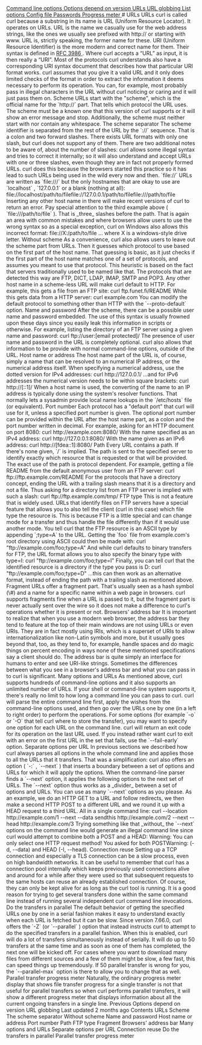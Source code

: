 
<a href="options.html" class="navButton-94f2579c--pageItemWithChildrenNested-2c5d8183--navButtonClickable-161b88ca">
<span class="text-4505230f--UIH300-2063425d--textContentFamily-49a318e1--navButtonLabel-14a4968f">Command line options</span>
</a>
<a href="versions.html" class="navButton-94f2579c--pageItemWithChildrenNested-2c5d8183--navButtonClickable-161b88ca">
<span class="text-4505230f--UIH300-2063425d--textContentFamily-49a318e1--navButtonLabel-14a4968f">Options depend on version</span>
</a>
<a href="urls.html" class="navButton-94f2579c--pageItemWithChildrenNested-2c5d8183--navButtonClickable-161b88ca--navButtonOpened-6a88552e">
<span class="text-4505230f--UIH300-2063425d--textContentFamily-49a318e1--navButtonLabel-14a4968f">URLs</span>
</a>
<a href="globbing.html" class="navButton-94f2579c--pageItemWithChildrenNested-2c5d8183--navButtonClickable-161b88ca">
<span class="text-4505230f--UIH300-2063425d--textContentFamily-49a318e1--navButtonLabel-14a4968f">URL globbing</span>
</a>
<a href="listopts.html" class="navButton-94f2579c--pageItemWithChildrenNested-2c5d8183--navButtonClickable-161b88ca">
<span class="text-4505230f--UIH300-2063425d--textContentFamily-49a318e1--navButtonLabel-14a4968f">List options</span>
</a>
<a href="configfile.html" class="navButton-94f2579c--pageItemWithChildrenNested-2c5d8183--navButtonClickable-161b88ca">
<span class="text-4505230f--UIH300-2063425d--textContentFamily-49a318e1--navButtonLabel-14a4968f">Config file</span>
</a>
<a href="passwords.html" class="navButton-94f2579c--pageItemWithChildrenNested-2c5d8183--navButtonClickable-161b88ca">
<span class="text-4505230f--UIH300-2063425d--textContentFamily-49a318e1--navButtonLabel-14a4968f">Passwords</span>
</a>
<a href="progressmeter.html" class="navButton-94f2579c--pageItemWithChildrenNested-2c5d8183--navButtonClickable-161b88ca">
<span class="text-4505230f--UIH300-2063425d--textContentFamily-49a318e1--navButtonLabel-14a4968f">Progress meter</span>
</a># <span class="text-4505230f--DisplayH900-bfb998fa--textContentFamily-49a318e1">URLs</span>
<span class="text-4505230f--UIH300-2063425d--textUIFamily-5ebd8e40--text-8ee2c8b2">
</span>
<span class="text-4505230f--UIH300-2063425d--textUIFamily-5ebd8e40--text-8ee2c8b2">
</span>
<span class="text-4505230f--HeadingH700-04e1a2a3--textContentFamily-49a318e1">
<span data-key="be7df970241f468aa61942b33b214abe">
<span data-offset-key="be7df970241f468aa61942b33b214abe:0">URLs</span>
</span>
</span>
<span class="text-4505230f--TextH400-3033861f--textContentFamily-49a318e1">
<span data-key="8557fc9b3abc4227b858d93dc6e7f182">
<span data-offset-key="8557fc9b3abc4227b858d93dc6e7f182:0">curl is called curl because a substring in its name is URL (Uniform Resource Locator). It operates on URLs. URL is the name we casually use for the web address strings, like the ones we usually see prefixed with http:// or starting with www.</span>
</span>
</span>
<span class="text-4505230f--TextH400-3033861f--textContentFamily-49a318e1">
<span data-key="5ba5f33dd2dc4c5b9eccf448c2859244">
<span data-offset-key="5ba5f33dd2dc4c5b9eccf448c2859244:0">URL is, strictly speaking, the former name for these. URI (Uniform Resource Identifier) is the more modern and correct name for them. Their syntax is defined in </span>
</span>
<a href="https://www.ietf.org/rfc/rfc3986.txt" class="link-a079aa82--primary-53a25e66--link-faf6c434">
<span data-key="5486f5a611fa435c91ab99d485751775">
<span data-offset-key="5486f5a611fa435c91ab99d485751775:0">RFC 3986</span>
</span>
</a>
<span data-key="2aaa650402754cad952648977f361912">
<span data-offset-key="2aaa650402754cad952648977f361912:0">.</span>
</span>
</span>
<span class="text-4505230f--TextH400-3033861f--textContentFamily-49a318e1">
<span data-key="a45d0650d0c14f2290130cef459064c8">
<span data-offset-key="a45d0650d0c14f2290130cef459064c8:0">Where curl accepts a “URL” as input, it is then really a “URI”. Most of the protocols curl understands also have a corresponding URI syntax document that describes how that particular URI format works.</span>
</span>
</span>
<span class="text-4505230f--TextH400-3033861f--textContentFamily-49a318e1">
<span data-key="7b02c8dccfc2493589d697c6a4b7ac9b">
<span data-offset-key="7b02c8dccfc2493589d697c6a4b7ac9b:0">curl assumes that you give it a valid URL and it only does limited checks of the format in order to extract the information it deems necessary to perform its operation. You can, for example, most probably pass in illegal characters in the URL without curl noticing or caring and it will just pass them on.</span>
</span>
</span>
<span class="text-4505230f--HeadingH600-23f228db--textContentFamily-49a318e1">
<span data-key="3998c378c734438687715f3aa1c0ba7d">
<span data-offset-key="3998c378c734438687715f3aa1c0ba7d:0">Scheme</span>
</span>
</span>
<span class="text-4505230f--TextH400-3033861f--textContentFamily-49a318e1">
<span data-key="4f1f85113de34da192b6c4ecf3d0982a">
<span data-offset-key="4f1f85113de34da192b6c4ecf3d0982a:0">URLs start with the "scheme", which is the official name for the </span>
<span data-offset-key="4f1f85113de34da192b6c4ecf3d0982a:1">`http://`</span>
<span data-offset-key="4f1f85113de34da192b6c4ecf3d0982a:2"> part. That tells which protocol the URL uses. The scheme must be a known one that this version of curl supports or it will show an error message and stop. Additionally, the scheme must neither start with nor contain any whitespace.</span>
</span>
</span>
<span class="text-4505230f--HeadingH600-23f228db--textContentFamily-49a318e1">
<span data-key="b271ad9ff6e24a05920d7ed4b1f4d52f">
<span data-offset-key="b271ad9ff6e24a05920d7ed4b1f4d52f:0">The scheme separator</span>
</span>
</span>
<span class="text-4505230f--TextH400-3033861f--textContentFamily-49a318e1">
<span data-key="efee42e7dcd240099281db8c42257f13">
<span data-offset-key="efee42e7dcd240099281db8c42257f13:0">The scheme identifier is separated from the rest of the URL by the </span>
<span data-offset-key="efee42e7dcd240099281db8c42257f13:1">`://`</span>
<span data-offset-key="efee42e7dcd240099281db8c42257f13:2"> sequence. That is a colon and two forward slashes. There exists URL formats with only one slash, but curl does not support any of them. There are two additional notes to be aware of, about the number of slashes:</span>
</span>
</span>
<span class="text-4505230f--TextH400-3033861f--textContentFamily-49a318e1">
<span data-key="704fef33f7f64bb180e5203ac7599760">
<span data-offset-key="704fef33f7f64bb180e5203ac7599760:0">curl allows some illegal syntax and tries to correct it internally; so it will also understand and accept URLs with one or three slashes, even though they are in fact not properly formed URLs. curl does this because the browsers started this practice so it has lead to such URLs being used in the wild every now and then.</span>
</span>
</span>
<span class="text-4505230f--TextH400-3033861f--textContentFamily-49a318e1">
<span data-key="17a339c634a645a885a6dd07c09e3202">
<span data-offset-key="17a339c634a645a885a6dd07c09e3202:0">`file://`</span>
<span data-offset-key="17a339c634a645a885a6dd07c09e3202:1"> URLs are written as </span>
<span data-offset-key="17a339c634a645a885a6dd07c09e3202:2">`file://<hostname>/<path>`</span>
<span data-offset-key="17a339c634a645a885a6dd07c09e3202:3"> but the only hostnames that are okay to use are </span>
<span data-offset-key="17a339c634a645a885a6dd07c09e3202:4">`localhost`</span>
<span data-offset-key="17a339c634a645a885a6dd07c09e3202:5">, </span>
<span data-offset-key="17a339c634a645a885a6dd07c09e3202:6">`127.0.0.1`</span>
<span data-offset-key="17a339c634a645a885a6dd07c09e3202:7"> or a blank (nothing at all):</span>
</span>
</span>    file://localhost/path/to/filefile://127.0.0.1/path/to/filefile:///path/to/file<span class="text-4505230f--TextH400-3033861f--textContentFamily-49a318e1">
<span data-key="d4d498fa6d9d4bae9a1ba68d884e2e98">
<span data-offset-key="d4d498fa6d9d4bae9a1ba68d884e2e98:0">Inserting any other host name in there will make recent versions of curl to return an error.</span>
</span>
</span>
<span class="text-4505230f--TextH400-3033861f--textContentFamily-49a318e1">
<span data-key="eaa8ec3c80e244c5aa8af452544e7c5d">
<span data-offset-key="eaa8ec3c80e244c5aa8af452544e7c5d:0">Pay special attention to the third example above (</span>
<span data-offset-key="eaa8ec3c80e244c5aa8af452544e7c5d:1">`file:///path/to/file`</span>
<span data-offset-key="eaa8ec3c80e244c5aa8af452544e7c5d:2">). That is </span>
<span data-offset-key="eaa8ec3c80e244c5aa8af452544e7c5d:3">_three_</span>
<span data-offset-key="eaa8ec3c80e244c5aa8af452544e7c5d:4"> slashes before the path. That is again an area with common mistakes and where browsers allow users to use the wrong syntax so as a special exception, curl on Windows also allows this incorrect format:</span>
</span>
</span>    file://X:/path/to/file<span class="text-4505230f--TextH400-3033861f--textContentFamily-49a318e1">
<span data-key="95b2b4cb803e4418802b93e6d66dfa93">
<span data-offset-key="95b2b4cb803e4418802b93e6d66dfa93:0">… where X is a windows-style drive letter.</span>
</span>
</span>
<span class="text-4505230f--HeadingH600-23f228db--textContentFamily-49a318e1">
<span data-key="cd20566eea074bb880ee29afd85d0038">
<span data-offset-key="cd20566eea074bb880ee29afd85d0038:0">Without scheme</span>
</span>
</span>
<span class="text-4505230f--TextH400-3033861f--textContentFamily-49a318e1">
<span data-key="58ef2a46e6b04c29a51507d6b29de8e6">
<span data-offset-key="58ef2a46e6b04c29a51507d6b29de8e6:0">As a convenience, curl also allows users to leave out the scheme part from URLs. Then it guesses which protocol to use based on the first part of the host name. That guessing is basic, as it just checks if the first part of the host name matches one of a set of protocols, and assumes you meant to use that protocol. This heuristic is based on the fact that servers traditionally used to be named like that. The protocols that are detected this way are FTP, DICT, LDAP, IMAP, SMTP and POP3. Any other host name in a scheme-less URL will make curl default to HTTP.</span>
</span>
</span>
<span class="text-4505230f--TextH400-3033861f--textContentFamily-49a318e1">
<span data-key="8c21c0dc98ec4f3ca99a6d16acbd6315">
<span data-offset-key="8c21c0dc98ec4f3ca99a6d16acbd6315:0">For example, this gets a file from an FTP site:</span>
</span>
</span>    curl ftp.funet.fi/README<span class="text-4505230f--TextH400-3033861f--textContentFamily-49a318e1">
<span data-key="f787d007ff0948359ec54ce45f53c353">
<span data-offset-key="f787d007ff0948359ec54ce45f53c353:0">While this gets data from a HTTP server:</span>
</span>
</span>    curl example.com<span class="text-4505230f--TextH400-3033861f--textContentFamily-49a318e1">
<span data-key="e0b35e2648a440d0bc82000a1c6d1d3e">
<span data-offset-key="e0b35e2648a440d0bc82000a1c6d1d3e:0">You can modify the default protocol to something other than HTTP with the </span>
<span data-offset-key="e0b35e2648a440d0bc82000a1c6d1d3e:1">`--proto-default`</span>
<span data-offset-key="e0b35e2648a440d0bc82000a1c6d1d3e:2"> option.</span>
</span>
</span>
<span class="text-4505230f--HeadingH600-23f228db--textContentFamily-49a318e1">
<span data-key="b5faa4b806fc497bbc8199003665c3fa">
<span data-offset-key="b5faa4b806fc497bbc8199003665c3fa:0">Name and password</span>
</span>
</span>
<span class="text-4505230f--TextH400-3033861f--textContentFamily-49a318e1">
<span data-key="a98efb55aa214a55b64e0ea7d9694d42">
<span data-offset-key="a98efb55aa214a55b64e0ea7d9694d42:0">After the scheme, there can be a possible user name and password embedded. The use of this syntax is usually frowned upon these days since you easily leak this information in scripts or otherwise. For example, listing the directory of an FTP server using a given name and password:</span>
</span>
</span>    curl ftp://user:[email protected]/<span class="text-4505230f--TextH400-3033861f--textContentFamily-49a318e1">
<span data-key="e37e786a012542c8ae71b27cd769ade3">
<span data-offset-key="e37e786a012542c8ae71b27cd769ade3:0">The presence of user name and password in the URL is completely optional. curl also allows that information to be provide with normal command-line options, outside of the URL.</span>
</span>
</span>
<span class="text-4505230f--HeadingH600-23f228db--textContentFamily-49a318e1">
<span data-key="60c830ac25f8406b8cc63394b2811e3d">
<span data-offset-key="60c830ac25f8406b8cc63394b2811e3d:0">Host name or address</span>
</span>
</span>
<span class="text-4505230f--TextH400-3033861f--textContentFamily-49a318e1">
<span data-key="98a7b05403134dc691ac1b8ee3a36217">
<span data-offset-key="98a7b05403134dc691ac1b8ee3a36217:0">The host name part of the URL is, of course, simply a name that can be resolved to an numerical IP address, or the numerical address itself. When specifying a numerical address, use the dotted version for IPv4 addresses:</span>
</span>
</span>    curl http://127.0.0.1/<span class="text-4505230f--TextH400-3033861f--textContentFamily-49a318e1">
<span data-key="aeece02c5e8a4ed0a62eb80d23ed0e9d">
<span data-offset-key="aeece02c5e8a4ed0a62eb80d23ed0e9d:0">…and for IPv6 addresses the numerical version needs to be within square brackets:</span>
</span>
</span>    curl http://[::1]/<span class="text-4505230f--TextH400-3033861f--textContentFamily-49a318e1">
<span data-key="b1cb9c344e114ffc89b8f01cb7e50485">
<span data-offset-key="b1cb9c344e114ffc89b8f01cb7e50485:0">When a host name is used, the converting of the name to an IP address is typically done using the system's resolver functions. That normally lets a sysadmin provide local name lookups in the </span>
<span data-offset-key="b1cb9c344e114ffc89b8f01cb7e50485:1">`/etc/hosts`</span>
<span data-offset-key="b1cb9c344e114ffc89b8f01cb7e50485:2"> file (or equivalent).</span>
</span>
</span>
<span class="text-4505230f--HeadingH600-23f228db--textContentFamily-49a318e1">
<span data-key="04471368202149b0b65af8dc3f668199">
<span data-offset-key="04471368202149b0b65af8dc3f668199:0">Port number</span>
</span>
</span>
<span class="text-4505230f--TextH400-3033861f--textContentFamily-49a318e1">
<span data-key="15934af24aba475e87ea8984e567b11e">
<span data-offset-key="15934af24aba475e87ea8984e567b11e:0">Each protocol has a "default port" that curl will use for it, unless a specified port number is given. The optional port number can be provided within the URL after the host name part, as a colon and the port number written in decimal. For example, asking for an HTTP document on port 8080:</span>
</span>
</span>    curl http://example.com:8080/<span class="text-4505230f--TextH400-3033861f--textContentFamily-49a318e1">
<span data-key="34668ca82b764db29a4507ab954c0d5b">
<span data-offset-key="34668ca82b764db29a4507ab954c0d5b:0">With the name specified as an IPv4 address:</span>
</span>
</span>    curl http://127.0.0.1:8080/<span class="text-4505230f--TextH400-3033861f--textContentFamily-49a318e1">
<span data-key="d848960f3adb489b8cbd171b047739a4">
<span data-offset-key="d848960f3adb489b8cbd171b047739a4:0">With the name given as an IPv6 address:</span>
</span>
</span>    curl http://[fdea::1]:8080/<span class="text-4505230f--HeadingH600-23f228db--textContentFamily-49a318e1">
<span data-key="23975397b3584fd4bb84993e8a998b11">
<span data-offset-key="23975397b3584fd4bb84993e8a998b11:0">Path</span>
</span>
</span>
<span class="text-4505230f--TextH400-3033861f--textContentFamily-49a318e1">
<span data-key="e9964f1d3664452a992c5fbdb293044b">
<span data-offset-key="e9964f1d3664452a992c5fbdb293044b:0">Every URL contains a path. If there's none given, </span>
<span data-offset-key="e9964f1d3664452a992c5fbdb293044b:1">`/`</span>
<span data-offset-key="e9964f1d3664452a992c5fbdb293044b:2"> is implied. The path is sent to the specified server to identify exactly which resource that is requested or that will be provided.</span>
</span>
</span>
<span class="text-4505230f--TextH400-3033861f--textContentFamily-49a318e1">
<span data-key="1a3a840fb8f9473493d9403cdce58fee">
<span data-offset-key="1a3a840fb8f9473493d9403cdce58fee:0">The exact use of the path is protocol dependent. For example, getting a file README from the default anonymous user from an FTP server:</span>
</span>
</span>    curl ftp://ftp.example.com/README<span class="text-4505230f--TextH400-3033861f--textContentFamily-49a318e1">
<span data-key="7e937dde195a4c80abc758150e5e3dc0">
<span data-offset-key="7e937dde195a4c80abc758150e5e3dc0:0">For the protocols that have a directory concept, ending the URL with a trailing slash means that it is a directory and not a file. Thus asking for a directory list from an FTP server is implied with such a slash:</span>
</span>
</span>    curl ftp://ftp.example.com/tmp/<span class="text-4505230f--HeadingH600-23f228db--textContentFamily-49a318e1">
<span data-key="efcad8c7f1914ac4b1a1d172565afdff">
<span data-offset-key="efcad8c7f1914ac4b1a1d172565afdff:0">FTP type</span>
</span>
</span>
<span class="text-4505230f--TextH400-3033861f--textContentFamily-49a318e1">
<span data-key="4a011fb23ef24566bc71574b7437df8f">
<span data-offset-key="4a011fb23ef24566bc71574b7437df8f:0">This is not a feature that is widely used.</span>
</span>
</span>
<span class="text-4505230f--TextH400-3033861f--textContentFamily-49a318e1">
<span data-key="aa29df16346e4bba8b33d94aa0b8c3e4">
<span data-offset-key="aa29df16346e4bba8b33d94aa0b8c3e4:0">URLs that identify files on FTP servers have a special feature that allows you to also tell the client (curl in this case) which file type the resource is. This is because FTP is a little special and can change mode for a transfer and thus handle the file differently than if it would use another mode.</span>
</span>
</span>
<span class="text-4505230f--TextH400-3033861f--textContentFamily-49a318e1">
<span data-key="aac88695ddce43ee9e85cb1b8a599468">
<span data-offset-key="aac88695ddce43ee9e85cb1b8a599468:0">You tell curl that the FTP resource is an ASCII type by appending </span>
<span data-offset-key="aac88695ddce43ee9e85cb1b8a599468:1">`;type=A`</span>
<span data-offset-key="aac88695ddce43ee9e85cb1b8a599468:2"> to the URL. Getting the </span>
<span data-offset-key="aac88695ddce43ee9e85cb1b8a599468:3">`foo`</span>
<span data-offset-key="aac88695ddce43ee9e85cb1b8a599468:4"> file from example.com's root directory using ASCII could then be made with:</span>
</span>
</span>    curl "ftp://example.com/foo;type=A"<span class="text-4505230f--TextH400-3033861f--textContentFamily-49a318e1">
<span data-key="77fe87fdd9b34acabfe0b55305b85a74">
<span data-offset-key="77fe87fdd9b34acabfe0b55305b85a74:0">And while curl defaults to binary transfers for FTP, the URL format allows you to also specify the binary type with type=I:</span>
</span>
</span>    curl "ftp://example.com/foo;type=I"<span class="text-4505230f--TextH400-3033861f--textContentFamily-49a318e1">
<span data-key="0fbf031621c04288898142bc7f2868ef">
<span data-offset-key="0fbf031621c04288898142bc7f2868ef:0">Finally, you can tell curl that the identified resource is a directory if the type you pass is D:</span>
</span>
</span>    curl "ftp://example.com/foo;type=D"<span class="text-4505230f--TextH400-3033861f--textContentFamily-49a318e1">
<span data-key="a5cae4548b494021a9a15258afbdbd4d">
<span data-offset-key="a5cae4548b494021a9a15258afbdbd4d:0">…this can then work as an alternative format, instead of ending the path with a trailing slash as mentioned above.</span>
</span>
</span>
<span class="text-4505230f--HeadingH600-23f228db--textContentFamily-49a318e1">
<span data-key="2b1b79537cee4d06b56145e5e59a8ac5">
<span data-offset-key="2b1b79537cee4d06b56145e5e59a8ac5:0">Fragment</span>
</span>
</span>
<span class="text-4505230f--TextH400-3033861f--textContentFamily-49a318e1">
<span data-key="a3cf6a6abaf44143bac6b10ac628462b">
<span data-offset-key="a3cf6a6abaf44143bac6b10ac628462b:0">URLs offer a fragment part. That's usually seen as a hash symbol (\#) and a name for a specific name within a web page in browsers. curl supports fragments fine when a URL is passed to it, but the fragment part is never actually sent over the wire so it does not make a difference to curl's operations whether it is present or not.</span>
</span>
</span>
<span class="text-4505230f--HeadingH600-23f228db--textContentFamily-49a318e1">
<span data-key="58a3cdef56c94960ae15bae43cb1cfee">
<span data-offset-key="58a3cdef56c94960ae15bae43cb1cfee:0">Browsers' address bar</span>
</span>
</span>
<span class="text-4505230f--TextH400-3033861f--textContentFamily-49a318e1">
<span data-key="a39241b6d41143ffb2c2c6fbef724f24">
<span data-offset-key="a39241b6d41143ffb2c2c6fbef724f24:0">It is important to realize that when you use a modern web browser, the address bar they tend to feature at the top of their main windows are not using URLs or even URIs. They are in fact mostly using IRIs, which is a superset of URIs to allow internationalization like non-Latin symbols and more, but it usually goes beyond that, too, as they tend to, for example, handle spaces and do magic things on percent encoding in ways none of these mentioned specifications say a client should do.</span>
</span>
</span>
<span class="text-4505230f--TextH400-3033861f--textContentFamily-49a318e1">
<span data-key="792d24be28b7421bb83d13904e332340">
<span data-offset-key="792d24be28b7421bb83d13904e332340:0">The address bar is quite simply an interface for humans to enter and see URI-like strings.</span>
</span>
</span>
<span class="text-4505230f--TextH400-3033861f--textContentFamily-49a318e1">
<span data-key="cbf5f046cca34e8e92366b0754d4a81a">
<span data-offset-key="cbf5f046cca34e8e92366b0754d4a81a:0">Sometimes the differences between what you see in a browser's address bar and what you can pass in to curl is significant.</span>
</span>
</span>
<span class="text-4505230f--HeadingH700-04e1a2a3--textContentFamily-49a318e1">
<span data-key="51f672a6ce3d49078b81dda34b0c2585">
<span data-offset-key="51f672a6ce3d49078b81dda34b0c2585:0">Many options and URLs</span>
</span>
</span>
<span class="text-4505230f--TextH400-3033861f--textContentFamily-49a318e1">
<span data-key="e9a61985f74e4e838b49bdc1c22454d9">
<span data-offset-key="e9a61985f74e4e838b49bdc1c22454d9:0">As mentioned above, curl supports hundreds of command-line options and it also supports an unlimited number of URLs. If your shell or command-line system supports it, there's really no limit to how long a command line you can pass to curl.</span>
</span>
</span>
<span class="text-4505230f--TextH400-3033861f--textContentFamily-49a318e1">
<span data-key="2eef34dd1cd94d4faea013309b976804">
<span data-offset-key="2eef34dd1cd94d4faea013309b976804:0">curl will parse the entire command line first, apply the wishes from the command-line options used, and then go over the URLs one by one (in a left to right order) to perform the operations.</span>
</span>
</span>
<span class="text-4505230f--TextH400-3033861f--textContentFamily-49a318e1">
<span data-key="2ec7592fde5d4fb8ae11721a06b22ecd">
<span data-offset-key="2ec7592fde5d4fb8ae11721a06b22ecd:0">For some options (for example </span>
<span data-offset-key="2ec7592fde5d4fb8ae11721a06b22ecd:1">`-o`</span>
<span data-offset-key="2ec7592fde5d4fb8ae11721a06b22ecd:2"> or </span>
<span data-offset-key="2ec7592fde5d4fb8ae11721a06b22ecd:3">`-O`</span>
<span data-offset-key="2ec7592fde5d4fb8ae11721a06b22ecd:4"> that tell curl where to store the transfer), you may want to specify one option for each URL on the command line.</span>
</span>
</span>
<span class="text-4505230f--TextH400-3033861f--textContentFamily-49a318e1">
<span data-key="48521aa5a43e40f091967f1bff1b978a">
<span data-offset-key="48521aa5a43e40f091967f1bff1b978a:0">curl will return an exit code for its operation on the last URL used. If you instead rather want curl to exit with an error on the first URL in the set that fails, use the </span>
<span data-offset-key="48521aa5a43e40f091967f1bff1b978a:1">`--fail-early`</span>
<span data-offset-key="48521aa5a43e40f091967f1bff1b978a:2"> option.</span>
</span>
</span>
<span class="text-4505230f--HeadingH700-04e1a2a3--textContentFamily-49a318e1">
<span data-key="6729e174cfd04dab86573cc110f65877">
<span data-offset-key="6729e174cfd04dab86573cc110f65877:0">Separate options per URL</span>
</span>
</span>
<span class="text-4505230f--TextH400-3033861f--textContentFamily-49a318e1">
<span data-key="0f4326fc0a534d48bf52871409ccd1b5">
<span data-offset-key="0f4326fc0a534d48bf52871409ccd1b5:0">In previous sections we described how curl always parses all options in the whole command line and applies those to all the URLs that it transfers.</span>
</span>
</span>
<span class="text-4505230f--TextH400-3033861f--textContentFamily-49a318e1">
<span data-key="8875ac43abb04ad69fffcd1db9233aa6">
<span data-offset-key="8875ac43abb04ad69fffcd1db9233aa6:0">That was a simplification: curl also offers an option (</span>
<span data-offset-key="8875ac43abb04ad69fffcd1db9233aa6:1">`-:`</span>
<span data-offset-key="8875ac43abb04ad69fffcd1db9233aa6:2">, </span>
<span data-offset-key="8875ac43abb04ad69fffcd1db9233aa6:3">`--next`</span>
<span data-offset-key="8875ac43abb04ad69fffcd1db9233aa6:4">) that inserts a boundary between a set of options and URLs for which it will apply the options. When the command-line parser finds a </span>
<span data-offset-key="8875ac43abb04ad69fffcd1db9233aa6:5">`--next`</span>
<span data-offset-key="8875ac43abb04ad69fffcd1db9233aa6:6"> option, it applies the following options to the next set of URLs. The </span>
<span data-offset-key="8875ac43abb04ad69fffcd1db9233aa6:7">`--next`</span>
<span data-offset-key="8875ac43abb04ad69fffcd1db9233aa6:8"> option thus works as a </span>
<span data-offset-key="8875ac43abb04ad69fffcd1db9233aa6:9">_divider_</span>
<span data-offset-key="8875ac43abb04ad69fffcd1db9233aa6:10"> between a set of options and URLs. You can use as many </span>
<span data-offset-key="8875ac43abb04ad69fffcd1db9233aa6:11">`--next`</span>
<span data-offset-key="8875ac43abb04ad69fffcd1db9233aa6:12"> options as you please.</span>
</span>
</span>
<span class="text-4505230f--TextH400-3033861f--textContentFamily-49a318e1">
<span data-key="68500b8a0a754f13ae106c7144b94d7f">
<span data-offset-key="68500b8a0a754f13ae106c7144b94d7f:0">As an example, we do an HTTP GET to a URL and follow redirects, we then make a second HTTP POST to a different URL and we round it up with a HEAD request to a third URL. All in a single command line:</span>
</span>
</span>    curl --location http://example.com/1 --next  --data sendthis http://example.com/2 --next  --head http://example.com/3<span class="text-4505230f--TextH400-3033861f--textContentFamily-49a318e1">
<span data-key="f171bbf4e03046e2a65086cc28b3f847">
<span data-offset-key="f171bbf4e03046e2a65086cc28b3f847:0">Trying something like that </span>
<span data-offset-key="f171bbf4e03046e2a65086cc28b3f847:1">_without_</span>
<span data-offset-key="f171bbf4e03046e2a65086cc28b3f847:2"> the </span>
<span data-offset-key="f171bbf4e03046e2a65086cc28b3f847:3">`--next`</span>
<span data-offset-key="f171bbf4e03046e2a65086cc28b3f847:4"> options on the command line would generate an illegal command line since curl would attempt to combine both a POST and a HEAD:</span>
</span>
</span>    Warning: You can only select one HTTP request method! You asked for both POSTWarning: (-d, --data) and HEAD (-I, --head).<span class="text-4505230f--HeadingH700-04e1a2a3--textContentFamily-49a318e1">
<span data-key="be492d1488f54623a1fabe86268d0052">
<span data-offset-key="be492d1488f54623a1fabe86268d0052:0">Connection reuse</span>
</span>
</span>
<span class="text-4505230f--TextH400-3033861f--textContentFamily-49a318e1">
<span data-key="2bb44854e92a4b969f5b3e863885375f">
<span data-offset-key="2bb44854e92a4b969f5b3e863885375f:0">Setting up a TCP connection and especially a TLS connection can be a slow process, even on high bandwidth networks.</span>
</span>
</span>
<span class="text-4505230f--TextH400-3033861f--textContentFamily-49a318e1">
<span data-key="25fc5b8e040c44769f9d68b14dca0864">
<span data-offset-key="25fc5b8e040c44769f9d68b14dca0864:0">It can be useful to remember that curl has a connection pool internally which keeps previously used connections alive and around for a while after they were used so that subsequent requests to the same hosts can reuse an already established connection.</span>
</span>
</span>
<span class="text-4505230f--TextH400-3033861f--textContentFamily-49a318e1">
<span data-key="8a210f4983454d0e8f75185537119744">
<span data-offset-key="8a210f4983454d0e8f75185537119744:0">Of course, they can only be kept alive for as long as the curl tool is running. It is a good reason for trying to get several transfers done within the same command line instead of running several independent curl command line invocations.</span>
</span>
</span>
<span class="text-4505230f--HeadingH700-04e1a2a3--textContentFamily-49a318e1">
<span data-key="4cab45d7efd94f28bde70be1d62efd10">
<span data-offset-key="4cab45d7efd94f28bde70be1d62efd10:0">Do the transfers in parallel</span>
</span>
</span>
<span class="text-4505230f--TextH400-3033861f--textContentFamily-49a318e1">
<span data-key="a136ced0ac09457eba1408ea89ec6d2d">
<span data-offset-key="a136ced0ac09457eba1408ea89ec6d2d:0">The default behavior of getting the specified URLs one by one in a serial fashion makes it easy to understand exactly when each URL is fetched but it can be slow.</span>
</span>
</span>
<span class="text-4505230f--TextH400-3033861f--textContentFamily-49a318e1">
<span data-key="86352b163e0543dca7ab5e8fe4b86058">
<span data-offset-key="86352b163e0543dca7ab5e8fe4b86058:0">Since version 7.66.0, curl offers the </span>
<span data-offset-key="86352b163e0543dca7ab5e8fe4b86058:1">`-Z`</span>
<span data-offset-key="86352b163e0543dca7ab5e8fe4b86058:2"> (or </span>
<span data-offset-key="86352b163e0543dca7ab5e8fe4b86058:3">`--parallel`</span>
<span data-offset-key="86352b163e0543dca7ab5e8fe4b86058:4">) option that instead instructs curl to attempt to do the specified transfers in a parallel fashion. When this is enabled, curl will do a lot of transfers simultaneously instead of serially. It will do up to 50 transfers at the same time and as soon as one of them has completed, the next one will be kicked off.</span>
</span>
</span>
<span class="text-4505230f--TextH400-3033861f--textContentFamily-49a318e1">
<span data-key="a5f4de73fb5e4d2384387f01dbd633d2">
<span data-offset-key="a5f4de73fb5e4d2384387f01dbd633d2:0">For cases where you want to download many files from different sources and a few of them might be slow, a few fast, this can speed things up tremendously.</span>
</span>
</span>
<span class="text-4505230f--TextH400-3033861f--textContentFamily-49a318e1">
<span data-key="121aaac89f904103ba393a2ef183e829">
<span data-offset-key="121aaac89f904103ba393a2ef183e829:0">If 50 parallel transfer is wrong for you, the </span>
<span data-offset-key="121aaac89f904103ba393a2ef183e829:1">`--parallel-max`</span>
<span data-offset-key="121aaac89f904103ba393a2ef183e829:2"> option is there to allow you to change that as well.</span>
</span>
</span>
<span class="text-4505230f--HeadingH600-23f228db--textContentFamily-49a318e1">
<span data-key="091787d746c8471393c8d7e3180dfc69">
<span data-offset-key="091787d746c8471393c8d7e3180dfc69:0">Parallel transfer progress meter</span>
</span>
</span>
<span class="text-4505230f--TextH400-3033861f--textContentFamily-49a318e1">
<span data-key="887beeef97384c2d81dd271054c5bcf7">
<span data-offset-key="887beeef97384c2d81dd271054c5bcf7:0">Naturally, the ordinary progress meter display that shows file transfer progress for a single transfer is not that useful for parallel transfers so when curl performs parallel transfers, it will show a different progress meter that displays information about all the current ongoing transfers in a single line.</span>
</span>
</span>
<a href="versions.html" class="reset-3c756112--card-6570f064--whiteCard-fff091a4--cardPrevious-56a5e674">
</a>
<span class="text-4505230f--TextH200-a3425406--textContentFamily-49a318e1">Previous</span>
<span class="text-4505230f--UIH400-4e41e82a--textContentFamily-49a318e1">Options depend on version</span>
<a href="globbing.html" class="reset-3c756112--card-6570f064--whiteCard-fff091a4--cardNext-19241c42">
</a>
<span class="text-4505230f--UIH400-4e41e82a--textContentFamily-49a318e1">URL globbing</span>
<span class="text-4505230f--TextH200-a3425406--textContentFamily-49a318e1">Last updated 2 months ago</span>
<span class="text-4505230f--InfoH100-1e92e1d1--textContentFamily-49a318e1">Contents</span>
<a href="urls.html#urls" class="reset-3c756112--menuItem-aa02f6ec--menuItemLight-757d5235--menuItemInline-173bdf97--pageTocItem-f4427024">
</a>
<span class="text-4505230f--UIH300-2063425d--textContentFamily-49a318e1">
<span class="text-4505230f--UIH200-50ead35f--textContentFamily-49a318e1">URLs</span>
</span>
<a href="urls.html#scheme" class="reset-3c756112--menuItem-aa02f6ec--menuItemLight-757d5235--menuItemInline-173bdf97--pageTocItem-f4427024">
</a>
<span class="text-4505230f--UIH300-2063425d--textContentFamily-49a318e1">
<span class="text-4505230f--UIH200-50ead35f--textContentFamily-49a318e1--pageTocLinkH2-2294976c">Scheme</span>
</span>
<a href="urls.html#the-scheme-separator" class="reset-3c756112--menuItem-aa02f6ec--menuItemLight-757d5235--menuItemInline-173bdf97--pageTocItem-f4427024">
</a>
<span class="text-4505230f--UIH300-2063425d--textContentFamily-49a318e1">
<span class="text-4505230f--UIH200-50ead35f--textContentFamily-49a318e1--pageTocLinkH2-2294976c">The scheme separator</span>
</span>
<a href="urls.html#without-scheme" class="reset-3c756112--menuItem-aa02f6ec--menuItemLight-757d5235--menuItemInline-173bdf97--pageTocItem-f4427024">
</a>
<span class="text-4505230f--UIH300-2063425d--textContentFamily-49a318e1">
<span class="text-4505230f--UIH200-50ead35f--textContentFamily-49a318e1--pageTocLinkH2-2294976c">Without scheme</span>
</span>
<a href="urls.html#name-and-password" class="reset-3c756112--menuItem-aa02f6ec--menuItemLight-757d5235--menuItemInline-173bdf97--pageTocItem-f4427024">
</a>
<span class="text-4505230f--UIH300-2063425d--textContentFamily-49a318e1">
<span class="text-4505230f--UIH200-50ead35f--textContentFamily-49a318e1--pageTocLinkH2-2294976c">Name and password</span>
</span>
<a href="urls.html#host-name-or-address" class="reset-3c756112--menuItem-aa02f6ec--menuItemLight-757d5235--menuItemInline-173bdf97--pageTocItem-f4427024">
</a>
<span class="text-4505230f--UIH300-2063425d--textContentFamily-49a318e1">
<span class="text-4505230f--UIH200-50ead35f--textContentFamily-49a318e1--pageTocLinkH2-2294976c">Host name or address</span>
</span>
<a href="urls.html#port-number" class="reset-3c756112--menuItem-aa02f6ec--menuItemLight-757d5235--menuItemInline-173bdf97--pageTocItem-f4427024">
</a>
<span class="text-4505230f--UIH300-2063425d--textContentFamily-49a318e1">
<span class="text-4505230f--UIH200-50ead35f--textContentFamily-49a318e1--pageTocLinkH2-2294976c">Port number</span>
</span>
<a href="urls.html#path" class="reset-3c756112--menuItem-aa02f6ec--menuItemLight-757d5235--menuItemInline-173bdf97--pageTocItem-f4427024">
</a>
<span class="text-4505230f--UIH300-2063425d--textContentFamily-49a318e1">
<span class="text-4505230f--UIH200-50ead35f--textContentFamily-49a318e1--pageTocLinkH2-2294976c">Path</span>
</span>
<a href="urls.html#ftp-type" class="reset-3c756112--menuItem-aa02f6ec--menuItemLight-757d5235--menuItemInline-173bdf97--pageTocItem-f4427024">
</a>
<span class="text-4505230f--UIH300-2063425d--textContentFamily-49a318e1">
<span class="text-4505230f--UIH200-50ead35f--textContentFamily-49a318e1--pageTocLinkH2-2294976c">FTP type</span>
</span>
<a href="urls.html#fragment" class="reset-3c756112--menuItem-aa02f6ec--menuItemLight-757d5235--menuItemInline-173bdf97--pageTocItem-f4427024">
</a>
<span class="text-4505230f--UIH300-2063425d--textContentFamily-49a318e1">
<span class="text-4505230f--UIH200-50ead35f--textContentFamily-49a318e1--pageTocLinkH2-2294976c">Fragment</span>
</span>
<a href="urls.html#browsers-address-bar" class="reset-3c756112--menuItem-aa02f6ec--menuItemLight-757d5235--menuItemInline-173bdf97--pageTocItem-f4427024">
</a>
<span class="text-4505230f--UIH300-2063425d--textContentFamily-49a318e1">
<span class="text-4505230f--UIH200-50ead35f--textContentFamily-49a318e1--pageTocLinkH2-2294976c">Browsers' address bar</span>
</span>
<a href="urls.html#many-options-and-urls" class="reset-3c756112--menuItem-aa02f6ec--menuItemLight-757d5235--menuItemInline-173bdf97--pageTocItem-f4427024">
</a>
<span class="text-4505230f--UIH300-2063425d--textContentFamily-49a318e1">
<span class="text-4505230f--UIH200-50ead35f--textContentFamily-49a318e1">Many options and URLs</span>
</span>
<a href="urls.html#separate-options-per-url" class="reset-3c756112--menuItem-aa02f6ec--menuItemLight-757d5235--menuItemInline-173bdf97--pageTocItem-f4427024">
</a>
<span class="text-4505230f--UIH300-2063425d--textContentFamily-49a318e1">
<span class="text-4505230f--UIH200-50ead35f--textContentFamily-49a318e1">Separate options per URL</span>
</span>
<a href="urls.html#connection-reuse" class="reset-3c756112--menuItem-aa02f6ec--menuItemLight-757d5235--menuItemInline-173bdf97--pageTocItem-f4427024">
</a>
<span class="text-4505230f--UIH300-2063425d--textContentFamily-49a318e1">
<span class="text-4505230f--UIH200-50ead35f--textContentFamily-49a318e1">Connection reuse</span>
</span>
<a href="urls.html#do-the-transfers-in-parallel" class="reset-3c756112--menuItem-aa02f6ec--menuItemLight-757d5235--menuItemInline-173bdf97--pageTocItem-f4427024">
</a>
<span class="text-4505230f--UIH300-2063425d--textContentFamily-49a318e1">
<span class="text-4505230f--UIH200-50ead35f--textContentFamily-49a318e1">Do the transfers in parallel</span>
</span>
<a href="urls.html#parallel-transfer-progress-meter" class="reset-3c756112--menuItem-aa02f6ec--menuItemLight-757d5235--menuItemInline-173bdf97--pageTocItem-f4427024">
</a>
<span class="text-4505230f--UIH300-2063425d--textContentFamily-49a318e1">
<span class="text-4505230f--UIH200-50ead35f--textContentFamily-49a318e1--pageTocLinkH2-2294976c">Parallel transfer progress meter</span>
</span>
